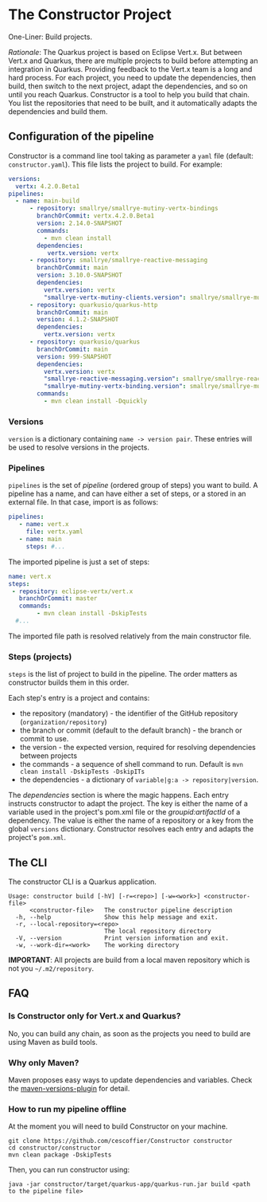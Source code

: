 # The Constructor Project

One-Liner: Build projects.

_Rationale_: The Quarkus project is based on Eclipse Vert.x. 
But between Vert.x and Quarkus, there are multiple projects to build before attempting an integration in Quarkus.
Providing feedback to the Vert.x team is a long and hard process. 
For each project, you need to update the dependencies, then build, then switch to the next project, adapt the dependencies, and so on until you reach Quarkus.
Constructor is a tool to help you build that chain.
You list the repositories that need to be built, and it automatically adapts the dependencies and build them. 

## Configuration of the pipeline

Constructor is a command line tool taking as parameter a `yaml` file (default: `constructor.yaml`).
This file lists the project to build. 
For example:

```yaml
versions:
  vertx: 4.2.0.Beta1
pipelines:
  - name: main-build
      - repository: smallrye/smallrye-mutiny-vertx-bindings
        branchOrCommit: vertx.4.2.0.Beta1
        version: 2.14.0-SNAPSHOT
        commands:
          - mvn clean install
        dependencies:
           vertx.version: vertx
      - repository: smallrye/smallrye-reactive-messaging
        branchOrCommit: main
        version: 3.10.0-SNAPSHOT
        dependencies:
          vertx.version: vertx
          "smallrye-vertx-mutiny-clients.version": smallrye/smallrye-mutiny-vertx-bindings
      - repository: quarkusio/quarkus-http
        branchOrCommit: main
        version: 4.1.2-SNAPSHOT
        dependencies:
          vertx.version: vertx
      - repository: quarkusio/quarkus
        branchOrCommit: main
        version: 999-SNAPSHOT
        dependencies:
          vertx.version: vertx
          "smallrye-reactive-messaging.version": smallrye/smallrye-reactive-messaging
          "smallrye-mutiny-vertx-binding.version": smallrye/smallrye-mutiny-vertx-bindings
        commands:
          - mvn clean install -Dquickly
```

### Versions

`version` is a dictionary containing `name -> version pair`. 
These entries will be used to resolve versions in the projects.

### Pipelines

`pipelines` is the set of _pipeline_ (ordered group of steps) you want to build.
A pipeline has a name, and can have either a set of steps, or a stored in an external file.
In that case, import is as follows:

```yaml
pipelines:  
   - name: vert.x
     file: vertx.yaml
   - name: main
     steps: #... 
```

The imported pipeline is just a set of steps:

```yaml
name: vert.x
steps:
 - repository: eclipse-vertx/vert.x
   branchOrCommit: master
   commands:
        - mvn clean install -DskipTests
  #...
```

The imported file path is resolved relatively from the main constructor file.

### Steps (projects)

`steps` is the list of project to build in the pipeline.
The order matters as constructor builds them in this order.

Each step's entry is a project and contains:

- the repository (mandatory) - the identifier of the GitHub repository (`organization/repository`)
- the branch or commit (default to the default branch) - the branch or commit to use.
- the version - the expected version, required for resolving dependencies between projects
- the commands - a sequence of shell command to run. Default is `mvn clean install -DskipTests -DskipITs`
- the dependencies - a dictionary of `variable|g:a -> repository|version`. 

The _dependencies_ section is where the magic happens.
Each entry instructs constructor to adapt the project.
The key is either the name of a variable used in the project's pom.xml file or the _groupid:artifactId_ of a dependency.
The value is either the name of a repository or a key from the global `versions` dictionary. 
Constructor resolves each entry and adapts the project's `pom.xml`.

## The CLI

The constructor CLI is a Quarkus application.

```
Usage: constructor build [-hV] [-r=<repo>] [-w=<work>] <constructor-file>
      <constructor-file>   The constructor pipeline description
  -h, --help               Show this help message and exit.
  -r, --local-repository=<repo>
                           The local repository directory
  -V, --version            Print version information and exit.
  -w, --work-dir=<work>    The working directory
```

**IMPORTANT**: All projects are build from a local maven repository which is not you `~/.m2/repository`. 

## FAQ

### Is Constructor only for Vert.x and Quarkus?

No, you can build any chain, as soon as the projects you need to build are using Maven as build tools.

### Why only Maven?

Maven proposes easy ways to update dependencies and variables.
Check the [maven-versions-plugin](https://www.mojohaus.org/versions-maven-plugin/) for detail.

### How to run my pipeline offline

At the moment you will need to build Constructor on your machine.

```shell
git clone https://github.com/cescoffier/Constructor constructor
cd constructor/constructor
mvn clean package -DskipTests
```

Then, you can run constructor using:

```shell
java -jar constructor/target/quarkus-app/quarkus-run.jar build <path to the pipeline file>
```



